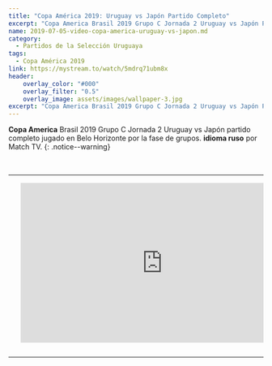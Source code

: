 ```yaml
---
title: "Copa América 2019: Uruguay vs Japón Partido Completo"
excerpt: "Copa America Brasil 2019 Grupo C Jornada 2 Uruguay vs Japón Partido Completo"
name: 2019-07-05-video-copa-america-uruguay-vs-japon.md
category:
  - Partidos de la Selección Uruguaya
tags:
  - Copa América 2019
link: https://mystream.to/watch/5mdrq71ubm8x
header:
    overlay_color: "#000"
    overlay_filter: "0.5"
    overlay_image: assets/images/wallpaper-3.jpg
excerpt: "Copa America Brasil 2019 Grupo C Jornada 2 Uruguay vs Japón Partido Completo"
---
```


**Copa America** Brasil 2019 Grupo C Jornada 2 Uruguay vs Japón partido completo jugado en Belo Horizonte por la fase de grupos. **idioma ruso** por Match TV.
{: .notice--warning}

<br>
<div id="media">
	<center>
		<table>
			<tbody>
  				<tr>
					<td height="13" width="21" background="{{ site.url }}/{{ site.baseurl }}/assets/images/12421152032.png"></td>
					<td height="13" background="{{ site.url }}/{{ site.baseurl }}/assets/images/55452124552.png"></td>
					<td height="13" width="21" background="{{ site.url }}/{{ site.baseurl }}/assets/images/45454787.png"></td>
  				</tr>
				<tr>
					<td width="21" background="{{ site.url }}/{{ site.baseurl }}/assets/images/21210212120.png"></td>
					<td>
						<iframe src="https://embed.mystream.to/5mdrq71ubm8x" scrolling="no" frameborder="0" width="560" height="315" allowfullscreen="true" webkitallowfullscreen="true" mozallowfullscreen="true"></iframe>
					</td>
    					<td width="21" background="{{ site.url }}/{{ site.baseurl }}/assets/images/203233451.png"></td>
  				</tr>
				<tr>
    					<td height="17" width="21" background="{{ site.url }}/{{ site.baseurl }}/assets/images/23121542.png"></td>
    					<td height="17" background="{{ site.url }}/{{ site.baseurl }}/assets/images/12345456.png"></td>
    					<td height="25" width="21" background="{{ site.url }}/{{ site.baseurl }}/assets/images/2656564.png"></td>
  				</tr>
			</tbody>
		</table>
	</center>
</div>
